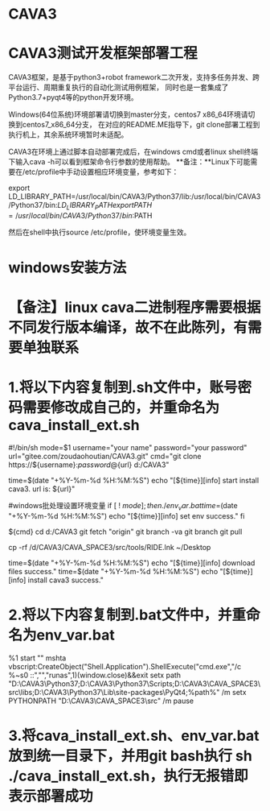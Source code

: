 # CAVA3
# CAVA3测试开发框架部署工程

CAVA3框架，是基于python3+robot framework二次开发，支持多任务并发、跨平台运行、周期重复执行的自动化测试用例框架，
同时也是一套集成了Python3.7+pyqt4等的python开发环境。

Windows(64位系统)环境部署请切换到master分支，centos7 x86_64环境请切换到centos7_x86_64分支，
在对应的README.ME指导下，git clone部署工程到执行机上，其余系统环境暂时未适配。

CAVA3在环境上通过脚本自动部署完成后，在windows cmd或者linux shell终端下输入cava -h可以看到框架命令行参数的使用帮助。
**备注：**Linux下可能需要在/etc/profile中手动设置相应环境变量，参考如下：

export LD_LIBRARY_PATH=/usr/local/bin/CAVA3/Python37/lib:/usr/local/bin/CAVA3/Python37/bin:$LD_LIBRARY_PATH
export PATH=/usr/local/bin/CAVA3/Python37/bin:$PATH

然后在shell中执行source /etc/profile，使环境变量生效。


# windows安装方法
# 【备注】linux cava二进制程序需要根据不同发行版本编译，故不在此陈列，有需要单独联系

# 1.将以下内容复制到.sh文件中，账号密码需要修改成自己的，并重命名为cava_install_ext.sh
#!/bin/sh
mode=$1
username="your name"
password="your password"
url="gitee.com/zoudaohoutian/CAVA3.git"
cmd="git clone https://${username}:${password}@${url} d:/CAVA3"


time=$(date "+%Y-%m-%d %H:%M:%S")
echo "[${time}][info] start install cava3. url is: ${url}"

#windows批处理设置环境变量
if [ ! $mode ]; then
	./env_var.bat
	time=$(date "+%Y-%m-%d %H:%M:%S")
	echo "[${time}][info] set env success."
fi

${cmd}
cd d:/CAVA3
git fetch "origin"
git branch -va
git branch
git pull

cp  -rf /d/CAVA3/CAVA_SPACE3/src/tools/RIDE.lnk ~/Desktop

time=$(date "+%Y-%m-%d %H:%M:%S")
echo "[${time}][info] download files success."
time=$(date "+%Y-%m-%d %H:%M:%S")
echo "[${time}][info] install cava3 success."

# 2.将以下内容复制到.bat文件中，并重命名为env_var.bat
%1 start "" mshta vbscript:CreateObject("Shell.Application").ShellExecute("cmd.exe","/c %~s0 ::","","runas",1)(window.close)&&exit
setx path "D:\CAVA3\Python37;D:\CAVA3\Python37\Scripts;D:\CAVA3\CAVA_SPACE3\src\libs;D:\CAVA3\Python37\Lib\site-packages\PyQt4;%path%" /m
setx PYTHONPATH "D:\CAVA3\CAVA_SPACE3\src" /m
pause

# 3.将cava_install_ext.sh、env_var.bat放到统一目录下，并用git bash执行 sh ./cava_install_ext.sh，执行无报错即表示部署成功
